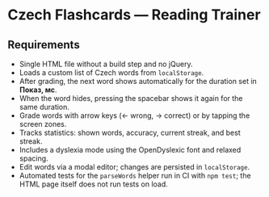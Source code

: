 # Czech Flashcards — Reading Trainer

## Requirements

- Single HTML file without a build step and no jQuery.
- Loads a custom list of Czech words from `localStorage`.
- After grading, the next word shows automatically for the duration set in **Показ, мс**.
- When the word hides, pressing the spacebar shows it again for the same duration.
- Grade words with arrow keys (← wrong, → correct) or by tapping the screen zones.
- Tracks statistics: shown words, accuracy, current streak, and best streak.
- Includes a dyslexia mode using the OpenDyslexic font and relaxed spacing.
- Edit words via a modal editor; changes are persisted in `localStorage`.
- Automated tests for the `parseWords` helper run in CI with `npm test`; the HTML page itself does not run tests on load.

